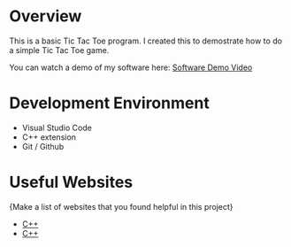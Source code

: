 # Overview

This is a basic Tic Tac Toe program. I created this to demostrate how to do a simple Tic Tac Toe game.





You can watch a demo of my software here: [Software Demo Video](https://youtu.be/clSqbFzflUY)

# Development Environment

* Visual Studio Code
* C++ extension
* Git / Github



# Useful Websites

{Make a list of websites that you found helpful in this project}
* [C++](https://www.w3schools.com/cpp/)
* [C++](https://www.codecademy.com/learn/learn-c-plus-plus)